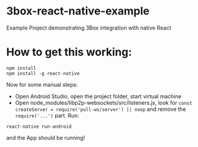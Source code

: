 # 3box-react-native-example
Example Project demonstrating 3Box integration with native React

# How to get this working:
```
npm install
npm install -g react-native
```
Now for some manual steps:
- Open Android Studio, open the project folder, start virtual machine
- Open node_modules/libp2p-websockets/src/listeners.js, look for `const createServer = require('pull-ws/server') || noop` and remove the `require('...')` part.
Run:
```
react-native run-android
```

and the App should be running!
